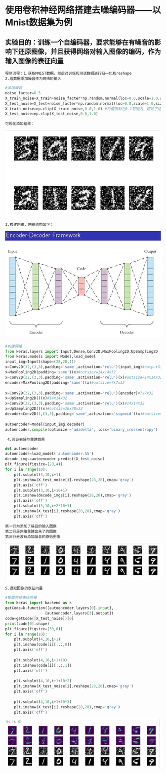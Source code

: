 # 使用卷积神经网络搭建去噪编码器——以Mnist数据集为例
## 实验目的：训练一个自编码器，要求能够在有噪音的影响下还原图像，并且获得网络对输入图像的编码，作为输入图像的表征向量
    程序流程：1.获取MNIST数据，然后对训练和测试数据进行归一化和reshape
    2.给数据添加噪音作为网络的输入
```python
#添加噪音
noise_facter=0.5
X_train_noise=X_train+noise_facter*np.random.normal(loc=0.0,scale=1.0,size=X_train.shape) #添加高斯白噪音变化范围为noise_facter*(0-1) 
X_test_noise=X_test+noise_facter*np.random.normal(loc=0.0,scale=1.0,size=X_test.shape)
X_train_noise=np.clip(X_train_noise,0.0,1.0) #将值限制在0 1范围内，超过了这个范围就强制设置为边界值
X_test_noise=np.clip(X_test_noise,0.0,1.0)
```
    可视化添加结果：
    
![addNoise](addNoise.jpg)

    3.构建网络，网络结构如下：
![Encoder_Decoder_Framework](Encoder_Decoder_Framework.jpg)

```python
#构建网络
from keras.layers import Input,Dense,Conv2D,MaxPooling2D,UpSampling2D
from keras.models import Model,load_model
input_img=Input(shape=(28,28,1))
x=Conv2D(32,(3,3),padding='same',activation='relu')(input_img)#outputSize=28x28x32
x=MaxPooling2D(padding='same')(x)#outsiez=14x14x32
x=Conv2D(32,(3,3),padding='same',activation='relu')(x)#outsize=14x14x32
encoder=MaxPooling2D(padding='same')(x)#outsize=7x7x32

x=Conv2D(32,(3,3),padding='same',activation='relu')(encoder)#7x7x32
x=UpSampling2D()(x)#14x14x32
x=Conv2D(32,(3,3),padding='same',activation='relu')(x)#14x14x32
x=UpSampling2D()(x)#outsiz=28x28x32
decoder=Conv2D(1,(3,3),padding='same',activation='sigmoid')(x)#outsize=28x28x1

autoencoder=Model(input_img,decoder)
autoencoder.compile(optimizer='adadelta', loss='binary_crossentropy')
```
     4.验证去噪与重建效果
```python
del autoencoder
autoencoder=load_model('autoencoder.h5')
decode_imgs=autoencoder.predict(X_test_noise)
plt.figure(figsize=(20,4))
for i in range(10):    
    plt.subplot(3,10,i+1)
    plt.imshow(X_test_noise[i].reshape(28,28),cmap='gray')
    plt.axis('off')
    plt.subplot(3,10,i+10+1)
    plt.imshow(decode_imgs[i].reshape(28,28),cmap='gray')
    plt.axis('off')
    plt.subplot(3,10,i+2*10+1)
    plt.imshow(X_test[i].reshape(28,28),cmap='gray')
    plt.axis('off')
```

    第一行为添加了噪音的输入图像
    第二行是网络重建出来了的图像
    第三行是没有添加噪音的原始图像    

![decode_output](decode_output.jpg)

    5.提取图像的表征向量

```python
#提取特征表征向量
from keras import backend as k
getCode=k.function([autoencoder.layers[0].input],
                  [autoencoder.layers[3].output])
code=getCode([X_test_noise])[0]
print(code[0].shape)
plt.figure(figsize=(30,8))
for i in range(10):
    plt.subplot(4,10,i+1)
    plt.imshow(code[i][:,:,0])
    plt.axis('off')
    
    plt.subplot(4,10,i+1+10)
    plt.imshow(code[i][:,:,1])
    plt.axis('off')
    
    plt.subplot(4,10,i+1+10*2)
    plt.imshow(X_test_noise[i].reshape(28,28),cmap='gray')
    plt.axis('off')
    
    plt.subplot(4,10,i+1+10*3)
    plt.imshow(X_test[i].reshape(28,28),cmap='gray')
    plt.axis('off')
```
![codeFromNN](codeFromNN.jpg)

